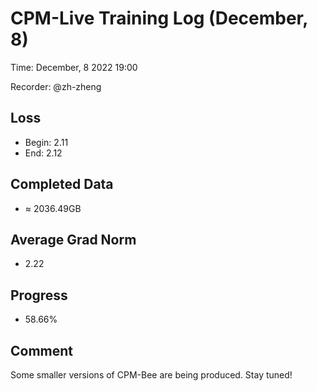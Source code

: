 
# CPM-Live Training Log (December, 8)

Time: December, 8 2022 19:00

Recorder: @zh-zheng

## Loss
- Begin: 2.11
- End: 2.12
	
## Completed Data
- $\approx$ 2036.49GB

## Average Grad Norm
- 2.22

## Progress
- 58.66%

## Comment

Some smaller versions of CPM-Bee are being produced. Stay tuned!


